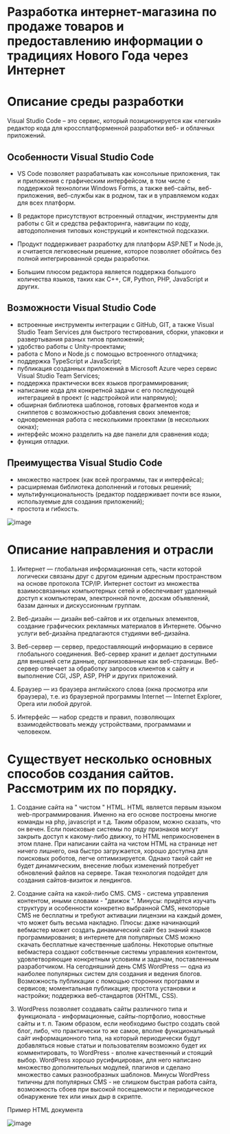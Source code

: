 # Разработка интернет-магазина по продаже товаров и предоставлению информации о традициях Нового Года через Интернет


# Описание среды разработки

Visual Studio Code – это сервис, который позиционируется как «легкий» редактор кода для кроссплатформенной разработки веб- и облачных приложений.

## Особенности Visual Studio Code

* VS Code позволяет разрабатывать как консольные приложения, так и приложения с графическим интерфейсом, в том числе с поддержкой технологии Windows Forms, а также веб-сайты, веб-приложения, веб-службы как в родном, так и в управляемом кодах для всех платформ.

* В редакторе присутствуют встроенный отладчик, инструменты для работы с Git и средства рефакторинга, навигации по коду, автодополнения типовых конструкций и контекстной подсказки.

* Продукт поддерживает разработку для платформ ASP.NET и Node.js, и считается легковесным решение, которое позволяет обойтись без полной интегрированной среды разработки.

* Большим плюсом редактора является поддержка большого количества языков, таких как C++, C#, Python, PHP, JavaScript и других.


## Возможности Visual Studio Code
* встроенные инструменты интеграции с GitHub, GIT, а также Visual Studio Team Services для быстрого тестирования, сборки, упаковки и развертывания разных типов приложений;
* удобство работы с Unity-проектами;
* работа с Mono и Node.js с помощью встроенного отладчика;
* поддержка TypeScript и JavaScript;
* публикация созданных приложений в Microsoft Azure через сервис Visual Studio Team Services;
* поддержка практически всех языков программирования;
* написание кода для конкретной задачи с его последующей интеграцией в проект (с надстройкой или напрямую);
* обширная библиотека шаблонов, готовых фрагментов кода и сниппетов с возможностью добавления своих элементов;
* одновременная работа с несколькими проектами (в нескольких окнах);
* интерфейс можно разделить на две панели для сравнения кода;
* функция отладки.


## Преимущества Visual Studio Code
* множество настроек (как всей программы, так и интерфейса);
* расширяемая библиотека дополнений и готовых решений;
* мультифункциональность (редактор поддерживает почти все языки, используемые для создания приложений);
* простота и гибкость.

![image](https://user-images.githubusercontent.com/90246894/209544729-2a011159-dc3b-4d8c-b316-700894b20464.png)

# Описание направления и отрасли

1. Интернет — глобальная информационная сеть, части которой логически связаны друг с другом единым адресным пространством на основе протокола TCP/IP. Интернет состоит из множества взаимосвязанных компьютерных сетей и обеспечивает удаленный доступ к компьютерам, электронной почте, доскам объявлений, базам данных и дискуссионным группам.

2. Веб-дизайн — дизайн веб-сайтов и их отдельных элементов, создание графических рекламных материалов в Интернете. Обычно услуги веб-дизайна предлагаются студиями веб-дизайна.

3. Веб-сервер — сервер, предоставляющий информацию в сервисе глобального соединения. Веб-сервер хранит и делает доступными для внешней сети данные, организованные как веб-страницы. Веб-сервер отвечает за обработку запросов клиентов к сайту и выполнение CGI, JSP, ASP, PHP и других приложений.
4. Браузер — из браузера английского слова (окна просмотра или браузера), т.е. из браузерной программы Internet — Internet Explorer, Opera или любой другой.
5. Интерфейс — набор средств и правил, позволяющих взаимодействовать между устройствами, программами и человеком.

# Существует несколько основных способов создания сайтов. Рассмотрим их по порядку.
1.  Создание сайта на " чистом " HTML. HTML является первым языком web-программирования. Именно на его основе построены многие команды на php, javascript  и т.д. Таким образом, можно сказать, что он вечен. Если поисковые системы по ряду признаков могут закрыть доступ к  какому-либо движку, то HTML неприкосновенен в этом плане.
При написании сайта на чистом HTML на странице нет ничего лишнего, она быстро загружается, хорошо доступна для поисковых роботов, легче оптимизируется. Однако такой сайт не будет динамическим, внесение любых изменений потребует обновлений файлов на сервере. Такая технология подойдет для создания сайтов-визиток и лендингов.

2. Создание сайта на какой-либо CMS. CMS - система управления контентом, иными словами - "движок ". Минусы: придётся изучать структуру и особенности конкретно выбранной CMS, некоторые CMS не бесплатны и требуют активации лицензии на каждый домен, что может быть весьма накладно. Плюсы: даже начинающий вебмастер может создать динамический сайт без знаний языков программирования; в интернете для популярных CMS можно скачать бесплатные качественные шаблоны. Некоторые опытные вебмастера создают собственные системы управления контентом, удовлетворяющие конкретным условиям и задачам, поставленным разработчиком.
На сегодняшний день CMS WordPress — одна из наиболее популярных систем для создания и ведения блогов. Возможность публикации с помощью сторонних программ и сервисов; моментальная публикация; простота установки и настройки;  поддержка веб-стандартов (XHTML, CSS).

3. WordPress позволяет создавать сайты различного типа и функционала - информационные, сайты-портфолио, новостные сайты и т. п. Таким образом, если необходимо быстро создать свой блог, либо, что практически то же самое, вполне функциональный сайт информационного типа, на который периодически будут добавляться новые статьи и пользователям возможно будет их комментировать, то  WordPress - вполне  качественный и стоящий  выбор.
WordPress хорошо русифицирован, для него написано множество дополнительных модулей, плагинов и сделано множество самых разнообразных шаблонов. Минусы WordPress типичны для популярных CMS - не слишком быстрая работа сайта, возможность сбоев при высокой посещаемости и периодическое обнаружение тех или иных дыр в скрипте.

Пример HTML документа

![image](https://user-images.githubusercontent.com/90246894/209545588-7e5fd573-f343-431c-b6b2-97607e843692.png)

